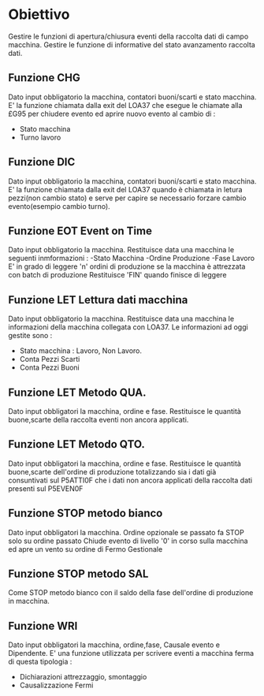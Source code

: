 
# Obiettivo
Gestire le funzioni di apertura/chiusura eventi della raccolta dati di campo macchina.
Gestire le funzione di informative del stato avanzamento raccolta dati.

## Funzione CHG
Dato input obbligatorio la macchina, contatori buoni/scarti e stato macchina.
E' la funzione chiamata dalla exit del LOA37 che esegue le chiamate alla £G95 per chiudere evento
ed aprire nuovo evento al cambio di : 
- Stato macchina
- Turno lavoro

## Funzione DIC
Dato input obbligatorio la macchina, contatori buoni/scarti e stato macchina.
E' la funzione chiamata dalla exit del LOA37 quando è chiamata in letura pezzi(non cambio stato)
e serve per capire se necessario forzare cambio evento(esempio cambio turno).

## Funzione EOT  Event  on Time
Dato input obbligatorio la macchina.
Restituisce data una macchina le seguenti inmformazioni : 
-Stato Macchina
-Ordine Produzione
-Fase Lavoro
E' in grado di leggere 'n' ordini di produzione se la macchina è attrezzata con batch di produzione
Restituisce 'FIN' quando finisce di leggere

## Funzione LET  Lettura dati macchina
Dato input obbligatorio la macchina.
Restituisce data una macchina le informazioni della macchina collegata con LOA37.
Le informazioni ad oggi gestite sono : 
- Stato macchina  :  Lavoro, Non Lavoro.
- Conta Pezzi Scarti
- Conta Pezzi Buoni

## Funzione LET  Metodo QUA.
Dato input obbligatori la macchina, ordine e fase.
Restituisce le quantità buone,scarte della raccolta eventi non ancora applicati.

## Funzione LET  Metodo QTO.
Dato input obbligatori la macchina, ordine e fase.
Restituisce le quantità buone,scarte dell'ordine di produzione totalizzando sia i dati
già consuntivati sul P5ATTI0F che i dati non ancora applicati della raccolta dati presenti
sul P5EVEN0F


## Funzione STOP metodo bianco
Dato input obbligatori la macchina. Ordine opzionale se passato fa STOP solo su ordine passato
Chiude evento di livello '0' in corso sulla macchina ed apre un vento su ordine di Fermo Gestionale

## Funzione STOP metodo SAL
Come STOP metodo bianco con il saldo della fase dell'ordine di produzione in macchina.

## Funzione WRI
Dato input obbligatori la macchina, ordine,fase, Causale evento e Dipendente.
E' una funzione utilizzata per scrivere eventi a macchina ferma di questa tipologia : 
- Dichiarazioni attrezzaggio, smontaggio
- Causalizzazione Fermi

